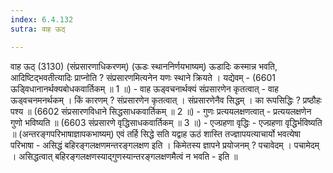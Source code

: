 ```yaml
---
index: 6.4.132
sutra: वाह ऊठ्

---
```

वाह ऊठ् (3130) (संप्रसारणाधिकरणम्) (ऊडः स्थाननिर्णयभाष्यम्) ऊडादिः कस्मान्न भवति, आदिष्टिद्भवतीत्यादिः प्राप्नोति ? संप्रसारणमित्यनेन यणः स्थाने क्रियते । यद्येवम् -  (6601 ऊडि्वधानानर्थक्यबोधकवार्तिकम् ॥ 1 ॥) - वाह ऊड्वचनार्थक्यं संप्रसारणेन कृतत्वात् - वाह ऊड्वचनमनर्थकम् । किं कारणम् ? संप्रसारणेन कृतत्वात् । संप्रसारणेनैव सिद्धम् । का रूपसिद्धिः ? प्रष्ठौहः पश्य ॥ (6602 संप्रसारणविधाने सिद्धसाधकवार्तिकम् ॥ 2 ॥) - गुणः प्रत्ययलक्षणत्वात् - प्रत्ययलक्षणेन गुणो भविष्यति ॥ (6603 संप्रसारणे वृद्धिसाधकवार्तिकम् ॥ 3 ॥) - एज्ग्रहणा वृद्धिः - एज्ग्रहणा वृद्धिर्भविष्यति ॥ (अन्तरङ्गपरिभाषाज्ञापकभाष्यम्) एवं तर्हि सिद्धे सति यद्वाह ऊठं शास्ति तज्ज्ञापयत्याचार्यो भवत्येषा परिभाषा - असिद्धं बहिरङ्गलक्षणमन्तरङ्गलक्षण इति । किमेतस्य ज्ञापने प्रयोजनम् ? पचावेदम् । पचामेदम् । असिद्धत्वात् बहिरङ्गलक्षणस्याद्गुणस्यान्तरङ्गलक्षणमैत्वं न भवति - इति ॥